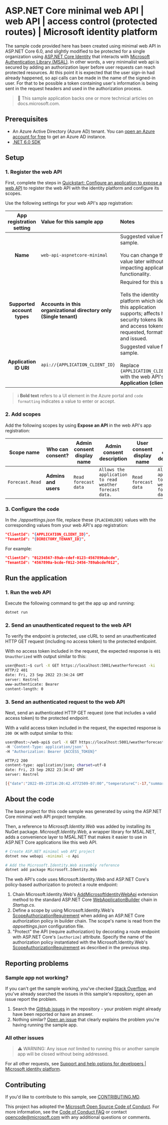 <!-- UNCOMMENT YAML FRONT MATTER TO DISPLAY IN SAMPLES BROWSER
---
# Metadata required by https://docs.microsoft.com/samples/browse/
# Metadata properties: https://review.docs.microsoft.com/help/contribute/samples/process/onboarding?branch=main#add-metadata-to-readme
languages:
- csharp
page_type: sample
name: ASP.NET Core minimal web API that protects API
description: This ASP.NET Core minimal web API protects an API endpoint. The code in this sample is used by one or more articles on docs.microsoft.com.
products:
- azure
- azure-active-directory
- ms-graph
urlFragment: ms-identity-docs-code-csharp
---
-->
<!-- SAMPLE ID: DOCS-CODE-001 -->
# ASP.NET Core minimal web API | web API | access control (protected routes) | Microsoft identity platform

<!-- Build badges here
![Build passing.](https://img.shields.io/badge/build-passing-brightgreen.svg) ![Code coverage.](https://img.shields.io/badge/coverage-100%25-brightgreen.svg) ![License.](https://img.shields.io/badge/license-MIT-green.svg)
-->

The sample code provided here has been created using minimal web API in ASP.NET Core 6.0, and slightly modified to be protected for a single organization using [ASP.NET Core Identity](https://docs.microsoft.com/en-us/aspnet/core/security/authentication/identity?view=aspnetcore-6.0) that interacts with [Microsoft Authentication Library (MSAL)](https://docs.microsoft.com/en-us/azure/active-directory/develop/msal-overview).  In other words, a very minimalist web api is secured by adding an authorization layer before user requests can reach protected resources.  At this point it is expected that the user sign-in had already happened, so api calls can be made in the name of the signed-in user. For that to be possible a token containing user's information is being sent in the request headers and used in the authorization process.

<!-- TODO: IMAGE or CONSOLE OUTPUT of running/executed app -->

> :page_with_curl: This sample application backs one or more technical articles on docs.microsoft.com. <!-- TODO: Link to first tutorial in series when published. -->

## Prerequisites

- An Azure Active Directory (Azure AD) tenant. You can [open an Azure account for free](https://azure.microsoft.com/free) to get an Azure AD instance.
- [.NET 6.0 SDK](https://dotnet.microsoft.com/download/dotnet/6.0)

## Setup

### 1. Register the web API

First, complete the steps in [Quickstart: Configure an application to expose a web API](https://learn.microsoft.com/azure/active-directory/develop/quickstart-configure-app-expose-web-apis) to register the web API with the identity platform and configure its scopes.

Use the following settings for your web API's app registration:

| App registration <br/> setting | Value for this sample app | Notes |
|:-:|:-|:-|
| **Name** | `web-api-aspnetcore-minimal` | Suggested value for this sample. <br/><br/> You can change this value later without impacting application functionality. |
| **Supported account types** | **Accounts in this organizational directory only (Single tenant)** | Required for this sample. <br/><br/> Tells the identity platform which identities this application supports; affects how security tokens like ID and access tokens are requested, formatted, and issued. |
| **Application ID URI** | `api://{APPLICATION_CLIENT_ID}` | Suggested value for this sample. <br/><br/>  Replace `{APPLICATION_CLIENT_ID}` with the web API's **Application (client) ID**. |

> :information_source: **Bold text** refers to a UI element in the Azure portal and `code formatting` indicates a value to enter or accept.

### 2. Add scopes

Add the following scopes by using **Expose an API** in the web API's app registration:

| Scope name      | Who can consent?     | Admin consent display name | Admin consent description                               | User consent display name | User consent description                                | State                 |
|-----------------|----------------------|----------------------------|---------------------------------------------------------|---------------------------|---------------------------------------------------------|-----------------------|
| `Forecast.Read` | **Admins and users** | `Read forecast data`       | `Allows the application to read weather forecast data.` | `Read forecast data`      | `Allows the application to read weather forecast data.` | **Enabled** (default) |

### 3. Configure the code

In the _./appsettings.json_ file, replace these `{PLACEHOLDER}` values with the corresponding values from your web API's app registration:

```json
"ClientId": "{APPLICATION_CLIENT_ID}",
"TenantId": "{DIRECTORY_TENANT_ID}",
```

For example:

```json
"ClientId": "01234567-89ab-cdef-0123-4567890abcde",
"TenantId": "4567890a-bcde-f012-3456-789abcdef012",
```

## Run the application

### 1. Run the web API

Execute the following command to get the app up and running:

```bash
dotnet run
```

### 2. Send an unauthenticated request to the web API

To verify the endpoint is protected, use cURL to send an unauthenticated HTTP GET request (including no access token) to the protected endpoint.

With no access token included in the request, the expected response is `401 Unauthorized` with output similar to this:

```bash
user@host:~$ curl -X GET https://localhost:5001/weatherforecast -ki
HTTP/2 401
date: Fri, 23 Sep 2022 23:34:24 GMT
server: Kestrel
www-authenticate: Bearer
content-length: 0
```

### 3. Send an authenticated request to the web API

Next, send an authenticated HTTP GET request (one that includes a valid access token) to the protected endpoint.

With a valid access token included in the request, the expected response is `200 OK` with output similar to this:

```bash
user@host:~/web-api$ curl -X GET https://localhost:5001/weatherforecast -ki \
-H 'Content-Type: application/json' \
-H "Authorization: Bearer {ACCESS_TOKEN}"

HTTP/2 200
content-type: application/json; charset=utf-8
date: Fri, 23 Sep 2022 23:34:47 GMT
server: Kestrel

[{"date":"2022-09-23T14:20:42.4772509-07:00","temperatureC":-17,"summary":"Freezing","temperatureF":2},{"date":"2022-09-24T14:20:42.4772803-07:00","temperatureC":-15,"summary":"Sweltering","temperatureF":6},{"date":"2022-09-25T14:20:42.4772819-07:00","temperatureC":51,"summary":"Balmy","temperatureF":123},{"date":"2022-09-26T14:20:42.4772832-07:00","temperatureC":34,"summary":"Chilly","temperatureF":93},{"date":"2022-09-27T14:20:42.4772846-07:00","temperatureC":-13,"summary":"Hot","temperatureF":9}]
```

## About the code

The base project for this code sample was generated by using the ASP.NET Core minimal web API project template.

Then, a reference to _Microsoft.Identity.Web_ was added by installing its NuGet package. _Microsoft.Identity.Web_, a wrapper library for MSAL.NET, adds a convenience layer to MSAL.NET that makes it easier to use in ASP.NET Core applications like this web API.

```bash
# Create ASP.NET minimal web API project
dotnet new webapi -minimal -o Api

# Add the Microsoft.Identity.Web assembly reference
dotnet add package Microsoft.Identity.Web
```

The web API's code uses Microsoft.Identity.Web and ASP.NET Core's policy-based authorization to protect a route endpoint:

1. Chain Microsoft.Identity.Web's [AddMicrosoftIdentityWebApi] extension method to the standard ASP.NET Core [WebApplicationBuilder] chain in _Startup.cs_.
1. Define a scope by using Microsoft.Identity.Web's [ScopeAuthorizationRequirement] when adding an ASP.NET Core authorization policy in builder chain. The scope's name is read from the _appsettings.json_ configuration file.
1. "Protect" the API (require authorization) by decorating a route endpoint with ASP.NET Core's `[authorize]` attribute. Specify the name of the authorization policy instantiated with the Microsoft.Identity.Web's [ScopeAuthorizationRequirement] as described in the previous step.

## Reporting problems

### Sample app not working?

If you can't get the sample working, you've checked [Stack Overflow](http://stackoverflow.com/questions/tagged/msal), and you've already searched the issues in this sample's repository, open an issue report the problem.

1. Search the [GitHub issues](../../issues) in the repository - your problem might already have been reported or have an answer.
1. Nothing similar? [Open an issue](../../issues/new) that clearly explains the problem you're having running the sample app.

### All other issues

> :warning: WARNING: Any issue _not_ limited to running this or another sample app will be closed without being addressed.

For all other requests, see [Support and help options for developers | Microsoft identity platform](https://docs.microsoft.com/azure/active-directory/develop/developer-support-help-options).

## Contributing

If you'd like to contribute to this sample, see [CONTRIBUTING.MD](/CONTRIBUTING.md).

This project has adopted the [Microsoft Open Source Code of Conduct](https://opensource.microsoft.com/codeofconduct/). For more information, see the [Code of Conduct FAQ](https://opensource.microsoft.com/codeofconduct/faq/) or contact [opencode@microsoft.com](mailto:opencode@microsoft.com) with any additional questions or comments.

<!-- LINKS -->
[AddMicrosoftIdentityWebApi]: https://learn.microsoft.com/dotnet/api/microsoft.identity.web.microsoftidentitywebapiauthenticationbuilderextensions.addmicrosoftidentitywebapi
[ScopeAuthorizationRequirement]: https://learn.microsoft.com/dotnet/api/microsoft.identity.web.scopeauthorizationrequirement
[WebApplicationBuilder]: https://learn.microsoft.com/en-us/dotnet/api/microsoft.aspnetcore.builder.webapplicationbuilder
